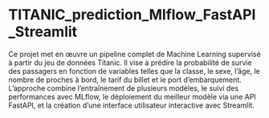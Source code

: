 # TITANIC_prediction_Mlflow_FastAPI_Streamlit
Ce projet met en œuvre un pipeline complet de Machine Learning supervisé à partir du jeu de données Titanic. Il vise à prédire la probabilité de survie des passagers en fonction de variables telles que la classe, le sexe, l’âge, le nombre de proches à bord, le tarif du billet et le port d’embarquement. L’approche combine l’entraînement de plusieurs modèles, le suivi des performances avec MLflow, le déploiement du meilleur modèle via une API FastAPI, et la création d’une interface utilisateur interactive avec Streamlit.
